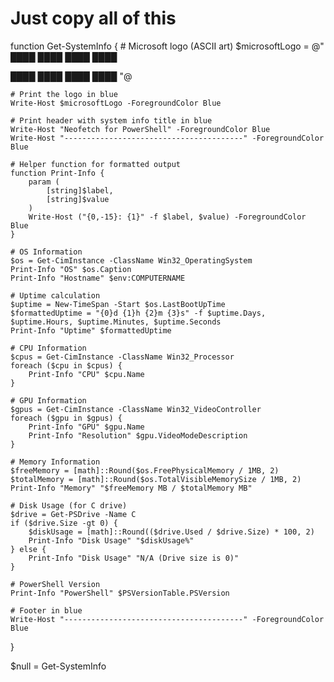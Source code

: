 # Just copy all of this


function Get-SystemInfo {
    # Microsoft logo (ASCII art)
    $microsoftLogo = @"
 ████  ████
 ████  ████

 ████  ████
 ████  ████
"@
    
    # Print the logo in blue
    Write-Host $microsoftLogo -ForegroundColor Blue

    # Print header with system info title in blue
    Write-Host "Neofetch for PowerShell" -ForegroundColor Blue
    Write-Host "----------------------------------------" -ForegroundColor Blue

    # Helper function for formatted output
    function Print-Info {
        param (
            [string]$label,
            [string]$value
        )
        Write-Host ("{0,-15}: {1}" -f $label, $value) -ForegroundColor Blue
    }

    # OS Information
    $os = Get-CimInstance -ClassName Win32_OperatingSystem
    Print-Info "OS" $os.Caption
    Print-Info "Hostname" $env:COMPUTERNAME

    # Uptime calculation
    $uptime = New-TimeSpan -Start $os.LastBootUpTime
    $formattedUptime = "{0}d {1}h {2}m {3}s" -f $uptime.Days, $uptime.Hours, $uptime.Minutes, $uptime.Seconds
    Print-Info "Uptime" $formattedUptime

    # CPU Information
    $cpus = Get-CimInstance -ClassName Win32_Processor
    foreach ($cpu in $cpus) {
        Print-Info "CPU" $cpu.Name
    }

    # GPU Information
    $gpus = Get-CimInstance -ClassName Win32_VideoController
    foreach ($gpu in $gpus) {
        Print-Info "GPU" $gpu.Name
        Print-Info "Resolution" $gpu.VideoModeDescription
    }

    # Memory Information
    $freeMemory = [math]::Round($os.FreePhysicalMemory / 1MB, 2)
    $totalMemory = [math]::Round($os.TotalVisibleMemorySize / 1MB, 2)
    Print-Info "Memory" "$freeMemory MB / $totalMemory MB"

    # Disk Usage (for C drive)
    $drive = Get-PSDrive -Name C
    if ($drive.Size -gt 0) {
        $diskUsage = [math]::Round(($drive.Used / $drive.Size) * 100, 2)
        Print-Info "Disk Usage" "$diskUsage%"
    } else {
        Print-Info "Disk Usage" "N/A (Drive size is 0)"
    }

    # PowerShell Version
    Print-Info "PowerShell" $PSVersionTable.PSVersion

    # Footer in blue
    Write-Host "----------------------------------------" -ForegroundColor Blue
}

$null = Get-SystemInfo

